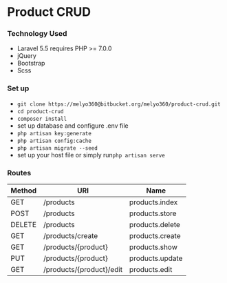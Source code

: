# Product CRUD

### Technology Used

- Laravel 5.5 requires PHP >= 7.0.0
- jQuery
- Bootstrap
- Scss

### Set up

- `git clone https://melyo360@bitbucket.org/melyo360/product-crud.git`
- `cd product-crud`
- `composer install`
- set up database and configure .env file
- `php artisan key:generate`
- `php artisan config:cache`
- `php artisan migrate --seed`
- set up your host file or simply run`php artisan serve`

### Routes

| Method    | URI                       | Name            |
| ---       | ---                       | ---             |
| GET       | /products                 | products.index  |
| POST      | /products                 | products.store  |
| DELETE    | /products                 | products.delete |
| GET       | /products/create          | products.create |
| GET       | /products/{product}       | products.show   |
| PUT       | /products/{product}       | products.update |
| GET       | /products/{product}/edit  | products.edit   |
